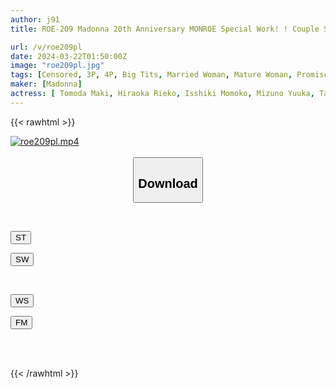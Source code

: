 ```yaml
---
author: j91
title: ROE-209 Madonna 20th Anniversary MONROE Special Work! ! Couple Swap Swapping ~Feast Of Beautiful Mature Women~

url: /v/roe209pl
date: 2024-03-22T01:50:00Z
image: "roe209pl.jpg"
tags: [Censored, 3P, 4P, Big Tits, Married Woman, Mature Woman, Promiscuity	]
maker: [Madonna]
actress: [ Tomoda Maki, Hiraoka Rieko, Isshiki Momoko, Mizuno Yuuka, Tada Yuka ]
---
```



{{< rawhtml >}}

<div class="video" data-videoid="jq9MMjMZQyFzZD0">
    <a href="javascript:;">
        <img src="/v/roe209pl/roe209pl.jpg" width="WIDTH" height="HEIGHT" alt="roe209pl.mp4" loading="lazy">
    </a>
</div>

<script type="text/javascript" src="https://j91.asia/asset/on-demand-st.js"></script>

<br>
  <link rel="stylesheet" href="https://j91.asia/asset/bs5.css">
  
  <center>
  <button class="btn btn-primary" type="button" data-bs-toggle="collapse" data-bs-target=".multi-collapse" aria-expanded="false" aria-controls="multiCollapseExample1 multiCollapseExample2"><h2>Download</h2></button></center>
</p>
<div class="row">
  <div class="col">
    <div class="collapse multi-collapse" id="multiCollapseExample1">
      <div class="card card-body">
	      	      <br>
<div class="buttons">  
<p><a href="https://streamtape.to/v/jq9MMjMZQyFzZD0" target="_blank"><button class="btn-hover color-3"><i class="fa fa-download"></i> ST</button></a></p>
<p><a href="https://asnwish.com/dw5lqkyxs9qv" target="_blank"><button class="btn-hover color-2"><i class="fa fa-download"></i> SW</button></a></p></div>
    </div>
  </div>
</div>
  <div class="col">
    <div class="collapse multi-collapse" id="multiCollapseExample2">
      <div class="card card-body">
	      <br>
<div class="buttons">
<p><a href="https://wolfstream.tv/gmw8fj3irp0t"><button class="btn-hover color-9"><i class="fa fa-download"></i> WS</button></a></p>
<p><a href="https://filemoon.sx/d/5bxd6eslpxzp"><button class="btn-hover color-8"><i class="fa fa-download"></i> FM</button></a></p></div>
<br><br>
      </div>
    </div>
  </div>
</div>

{{< /rawhtml >}}